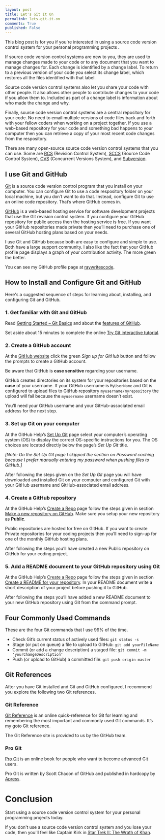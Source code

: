 ```yaml
---
layout: post
title: Let's Git It On 
permalink: lets-git-it-on
comments: True
published: False
---
```


This blog post is for you if you're interested in using a source code version control system for your personal programming projects .

If source code version control systems are new to you, they are used to manage changes made to your code or to any document that you want to manage changes for. Each change is identified by a change label. To return to a previous version of your code you select its change label, which restores all the files identified with that label.

Source code version control systems also let you share your code with other people. It also allows other people to contribute changes to your code if you allow them to. Included as part of a change label is information about who made the change and why.

Finally, source code version control systems are a central repository for your code. No need to email multiple versions of code files back and forth with your fellow coders when working on a project together. If you use a web-based repository for your code and something bad happens to your computer then you can retrieve a copy of your most recent code changes from the respository.

There are many open-source source code version control systems that you can use. Some are [RCS](http://www.gnu.org/software/rcs/rcs.html) (Revision Control System), [SCCS](http://en.wikipedia.org/wiki/Source_Code_Control_System) (Source Code Control System), [CVS](http://en.wikipedia.org/wiki/Concurrent_Versions_System) (Concurrent Versions System), and [Subversion](http://subversion.apache.org/).

## I use Git and GitHub

[Git](http://git-scm.com/) is a source code version control program that you install on your computer. You can configure Git to use a code respository folder on your local machine, but you don’t want to do that. Instead, configure Git to use an online code repository. That’s where GitHub comes in.

[GitHub](https://github.com/) is a web-based hosting service for software development projects that use the Git revision control system. If you configure your GitHub repository for public access then the hosting service is free. If you want your GitHub repositories made private then you’ll need to purchase one of several GitHub hosting plans based on your needs.

I use Git and GitHub because both are easy to configure and simple to use. Both have a large support community. I also like the fact that your GitHub profile page displays a graph of your contribution activity. The more green the better.

You can see my GitHub profile page at [raywritescode](https://github.com/raywritescode).

## How to Install and Configure Git and GitHub

Here's a suggested sequence of steps for learning about, installing, and configuring Git and GitHub.

### 1. Get familiar with Git and GitHub

Read [Getting Started – Git Basics](http://git-scm.com/book/en/Getting-Started-Git-Basics) and about the [features of GitHub](https://github.com/features/hosting).

Set aside about 15 minutes to complete the online [Try Git interactive tutorial](http://try.github.io/levels/1/challenges/1).

### 2. Create a GitHub account

At the [GitHub website](https://github.com/) click the green *Sign up for GitHub* button and follow the prompts to create a GitHub account.

Be aware that GitHub is **case sensitive** regarding your username.

GitHub creates directories on its system for your repositories based on the **case** of your username. If your GitHub username is `MyUserName` and Git is configured to upload files to GitHub repository `myusername/myrepository` the upload will fail because the `myusername` username doesn’t exist.

You’ll need your GitHub username and your GitHub-associated email address for the next step.

### 3. Set up Git on your computer

At the GitHub Help’s [Set Up Git](https://help.github.com/articles/set-up-git) page select your computer’s operating system (OS) to display the correct OS-specific instructions for you. The OS choices are located directly below the page’s *Set Up Git* title.

*[Note: On the Set Up Git page I skipped the section on Password caching because I prefer manually entering my password when pushing files to GitHub.]*

After following the steps given on the *Set Up Git* page you will have downloaded and installed Git on your computer and configured Git with your GitHub username and GitHub-associated email address.

### 4. Create a GitHub repository

At the GitHub Help’s [Create a Repo](https://help.github.com/articles/create-a-repo) page follow the steps given in section [Make a new repository on GitHub](https://help.github.com/articles/create-a-repo#make-a-new-repository-on-github). Make sure you setup your new repository as **Public**.

Public repositories are hosted for free on GitHub. If you want to create Private repositories for your coding projects then you’ll need to sign-up for one of the monthly GitHub hosting plans.

After following the steps you’ll have created a new Public repository on GitHub for your coding project.

### 5. Add a README document to your GitHub repository using Git

At the GitHub Help’s [Create a Repo](https://help.github.com/articles/create-a-repo) page follow the steps given in section [Create a README for your repository](https://help.github.com/articles/create-a-repo#create-a-readme-for-your-repository). In your README document write a short description of your project before pushing it to GitHub.

After following the steps you’ll have added a new README document to your new GitHub repository using Git from the command prompt.

## Four Commonly Used Commands

These are the four Git commands that I use 99% of the time.

* Check Git’s current status of actively used files: `git status -s`
* Stage (or put on queue) a file to upload to GitHub: `git add yourFileName`
* Commit (or add a change description) a staged file: `git commit -m 'yourChangeDescription'`
* Push (or upload to GitHub) a committed file: `git push origin master`

## Git References

After you have Git installed and Git and GitHub configured, I recommend you explore the following two Git references.

### Git Reference

[Git Reference](http://gitref.org/index.html) is an online quick-reference for Git for learning and remembering the most important and commonly used Git commands. It’s my goto Git reference.

The Git Reference site is provided to us by the GitHub team.

### Pro Git

[Pro Git](http://git-scm.com/book) is an online book for people who want to become advanced Git users.

Pro Git is written by Scott Chacon of GitHub and published in hardcopy by [Apress](http://www.apress.com/9781430218333).

# Conclusion

Start using a source code version control system for your personal programming projects today.

If you don't use a source code version control system and you lose your code, then you'll feel like Captain Kirk in [Star Trek II: The Wrath of Khan](http://youtu.be/wRnSnfiUI54?t=17s). 
